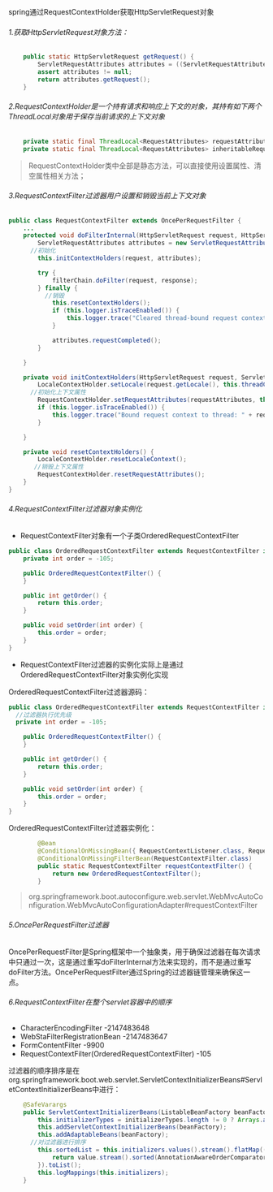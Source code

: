 spring通过RequestContextHolder获取HttpServletRequest对象

###### 1.获取HttpServletRequest对象方法：

```java
    public static HttpServletRequest getRequest() {
        ServletRequestAttributes attributes = ((ServletRequestAttributes) RequestContextHolder.getRequestAttributes());
        assert attributes != null;
        return attributes.getRequest();
    }
```

###### 2.RequestContextHolder是一个持有请求和响应上下文的对象，其持有如下两个ThreadLocal对象用于保存当前请求的上下文对象

```java
    private static final ThreadLocal<RequestAttributes> requestAttributesHolder = new NamedThreadLocal("Request attributes");
    private static final ThreadLocal<RequestAttributes> inheritableRequestAttributesHolder = new NamedInheritableThreadLocal("Request context");
```

> RequestContextHolder类中全部是静态方法，可以直接使用设置属性、清空属性相关方法；

###### 3.RequestContextFilter过滤器用户设置和销毁当前上下文对象

```java
public class RequestContextFilter extends OncePerRequestFilter {
    ...
    protected void doFilterInternal(HttpServletRequest request, HttpServletResponse response, FilterChain filterChain) throws ServletException, IOException {
        ServletRequestAttributes attributes = new ServletRequestAttributes(request, response);
      //初始化
        this.initContextHolders(request, attributes);

        try {
            filterChain.doFilter(request, response);
        } finally {
          //销毁
            this.resetContextHolders();
            if (this.logger.isTraceEnabled()) {
                this.logger.trace("Cleared thread-bound request context: " + request);
            }

            attributes.requestCompleted();
        }

    }

    private void initContextHolders(HttpServletRequest request, ServletRequestAttributes requestAttributes) {
        LocaleContextHolder.setLocale(request.getLocale(), this.threadContextInheritable);
      //初始化上下文属性
        RequestContextHolder.setRequestAttributes(requestAttributes, this.threadContextInheritable);
        if (this.logger.isTraceEnabled()) {
            this.logger.trace("Bound request context to thread: " + request);
        }

    }

    private void resetContextHolders() {
        LocaleContextHolder.resetLocaleContext();
       //销毁上下文属性
        RequestContextHolder.resetRequestAttributes();
    }
}
```

###### 4.RequestContextFilter过滤器对象实例化

- RequestContextFilter对象有一个子类OrderedRequestContextFilter

```java
public class OrderedRequestContextFilter extends RequestContextFilter implements OrderedFilter {
    private int order = -105;

    public OrderedRequestContextFilter() {
    }

    public int getOrder() {
        return this.order;
    }

    public void setOrder(int order) {
        this.order = order;
    }
}
```

- RequestContextFilter过滤器的实例化实际上是通过OrderedRequestContextFilter对象实例化实现

OrderedRequestContextFilter过滤器源码：

```java
public class OrderedRequestContextFilter extends RequestContextFilter implements OrderedFilter {
  //过滤器执行优先级  
  private int order = -105;

    public OrderedRequestContextFilter() {
    }

    public int getOrder() {
        return this.order;
    }

    public void setOrder(int order) {
        this.order = order;
    }
}
```

OrderedRequestContextFilter过滤器实例化：

```java
		@Bean
		@ConditionalOnMissingBean({ RequestContextListener.class, RequestContextFilter.class })
		@ConditionalOnMissingFilterBean(RequestContextFilter.class)
		public static RequestContextFilter requestContextFilter() {
			return new OrderedRequestContextFilter();
		}
```

> org.springframework.boot.autoconfigure.web.servlet.WebMvcAutoConfiguration.WebMvcAutoConfigurationAdapter#requestContextFilter

###### 5.OncePerRequestFilter过滤器

OncePerRequestFilter是Spring框架中一个抽象类，用于确保过滤器在每次请求中只通过一次，这是通过重写doFilterInternal方法来实现的，而不是通过重写doFilter方法。OncePerRequestFilter通过Spring的过滤器链管理来确保这一点。

###### 6.RequestContextFilter在整个servlet容器中的顺序

- CharacterEncodingFilter -2147483648
- WebStaFilterRegistrationBean -2147483647
- FormContentFilter -9900
- RequestContextFilter(OrderedRequestContextFilter) -105  

过滤器的顺序排序是在org.springframework.boot.web.servlet.ServletContextInitializerBeans#ServletContextInitializerBeans中进行：

```java
    @SafeVarargs
    public ServletContextInitializerBeans(ListableBeanFactory beanFactory, Class<? extends ServletContextInitializer>... initializerTypes) {
        this.initializerTypes = initializerTypes.length != 0 ? Arrays.asList(initializerTypes) : Collections.singletonList(ServletContextInitializer.class);
        this.addServletContextInitializerBeans(beanFactory);
        this.addAdaptableBeans(beanFactory);
      //对过滤器进行排序
        this.sortedList = this.initializers.values().stream().flatMap((value) -> {
            return value.stream().sorted(AnnotationAwareOrderComparator.INSTANCE);
        }).toList();
        this.logMappings(this.initializers);
    }
```

